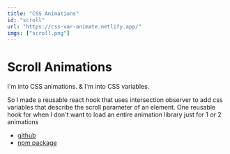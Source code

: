 ```yaml
---
title: "CSS Animations"
id: "scroll"
url: "https://css-var-animate.netlify.app/"
imgs: ["scroll.png"]
---
```


# Scroll Animations

I'm into CSS animations.
& I'm into CSS variables.

So I made a reusable react hook that uses intersection observer to add css variables that describe the scroll parameter of an element.
One reusable hook for when I don't want to load an entire animation library just for 1 or 2 animations

- [github](https://github.com/Britnell/css-var-animate)
- [npm package](https://www.npmjs.com/package/css-var-animate)
